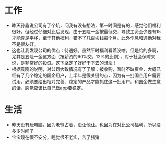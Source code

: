 # 工作
* 昨天孙鑫说公司有了个坑，问我有没有想法，第一时间是有的，感觉他们福利很好。但经过仔细对比后发现，由于五险一金按最低交，导致工资至少要有15才能算是平移，至于其他福利，错不了几百块钱每个月。此外作息和通勤对我不是很友好。
* 这也让我发现公司的优点：待遇好。虽然平时福利看着没啥，但是给的多啊，尤其是五险一金这方面（按薪资的60%交，12%的比例），对于社会保障来说，是非常好的投资。这下坚定了好好干下去的想法！
* 根据晨晓的说明，对公司大致情况有了了解：被收购，暂时不缺资金，大概已经有了几个稳定的国企用户，上半年是很关键的点，因为有一批国企用户需要试用，必须要给出相对完善、稳定的产品才能抓住这一批用户。和国企做生意的话，感觉应该比自己做app要稳定。
# 生活
* 昨天没有玩电脑，因为老爸占着，没让他让。也因为在对比公司福利，所以没多少时间了
* 宝宝现在很不安分，睡觉很不老实，苦了猪猪